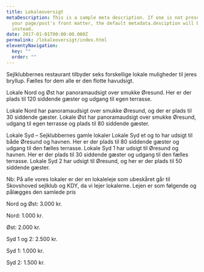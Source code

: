 ```yaml
---
title: Lokaleoversigt
metaDescription: This is a sample meta description. If one is not present in
  your page/post's front matter, the default metadata.desciption will be used
  instead.
date: 2017-01-01T00:00:00.000Z
permalink: /lokaleoversigt/index.html
eleventyNavigation:
  key: ""
  order: ""
---
```

Sejlklubbernes restaurant tilbyder seks forskellige lokale muligheder til jeres bryllup. Fælles for dem alle er den flotte havudsigt.

<div class="text-left">  

Lokale Nord og Øst har panoramaudsigt over smukke Øresund. Her er der plads til 120 siddende gæster og udgang til egen terrasse. 

Lokale Nord har panoramaudsigt over smukke Øresund, og der er plads til 30 siddende gæster.
Lokale Øst har panoramaudsigt over smukke Øresund, udgang til egen terrasse og plads til 80 siddende gæster.

Lokale Syd – Sejklubbernes gamle lokaler
Lokale Syd et og to har udsigt til både Øresund og havnen. Her er der plads til 80 siddende gæster og udgang til den fælles terrasse. 
Lokale Syd 1 har udsigt til Øresund og havnen. Her er der plads til 30 siddende gæster og udgang til den fælles terrasse.
Lokale Syd 2 har udsigt til Øresund, og her er der plads til 50 siddende gæster. 

Nb: På alle vores lokaler er der en lokaleleje som ubeskåret går til Skovshoved sejlklub og KDY, da vi lejer lokalerne. 
Lejen er som følgende og pålægges den samlede pris


</div>

Nord og Øst: 3.000 kr. 

Nord: 1.000 kr. 

Øst: 2.000 kr.

Syd 1 og 2: 2.500 kr.

Syd 1: 1.000 kr.

Syd 2: 1.500 kr.